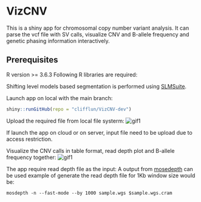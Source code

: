 

# VizCNV

This is a shiny app for chromosomal copy number variant analysis. It can
parse the vcf file with SV calls, visualize CNV and B-allele frequency
and genetic phasing information interactively.

## Prerequisites

R version \>= 3.6.3 Following R libraries are required:

Shifting level models based segmentation is performed using
[SLMSuite](https://bmcbioinformatics.biomedcentral.com/articles/10.1186/s12859-017-1734-5).

Launch app on local with the main branch:

``` r
shiny::runGitHub(repo = "clifflun/VizCNV-dev")
```




Upload the required file from local file systerm:
![gif1](docs/uploadFile.gif)

If launch the app on cloud or on server, input file need to be upload
due to access restriction.

Visualize the CNV calls in table format, read depth plot and B-allele
frequency together: ![gif1](docs/view.gif)

The app require read depth file as the input: A output from
[mosedepth](https://github.com/brentp/mosdepth) can be used example of
generate the read depth file for 1Kb window size would be:

```{bash}
mosdepth -n --fast-mode --by 1000 sample.wgs $sample.wgs.cram
```
